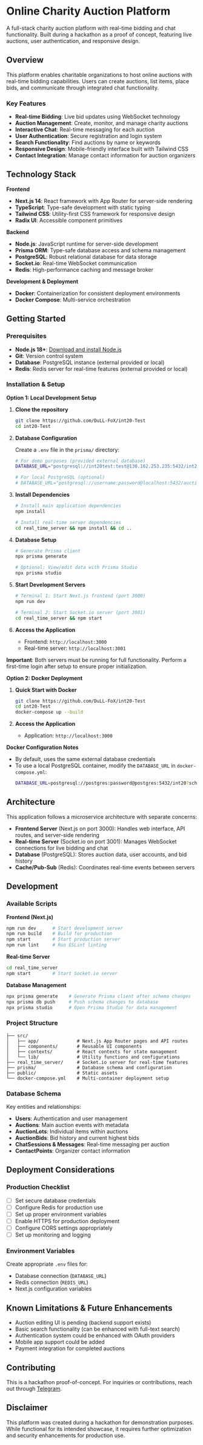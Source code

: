 # Online Charity Auction Platform

A full-stack charity auction platform with real-time bidding and chat functionality. Built during a hackathon as a proof of concept, featuring live auctions, user authentication, and responsive design.

## Overview

This platform enables charitable organizations to host online auctions with real-time bidding capabilities. Users can create auctions, list items, place bids, and communicate through integrated chat functionality.

### Key Features

- **Real-time Bidding**: Live bid updates using WebSocket technology
- **Auction Management**: Create, monitor, and manage charity auctions
- **Interactive Chat**: Real-time messaging for each auction
- **User Authentication**: Secure registration and login system
- **Search Functionality**: Find auctions by name or keywords
- **Responsive Design**: Mobile-friendly interface built with Tailwind CSS
- **Contact Integration**: Manage contact information for auction organizers

## Technology Stack

**Frontend**
- **Next.js 14**: React framework with App Router for server-side rendering
- **TypeScript**: Type-safe development with static typing
- **Tailwind CSS**: Utility-first CSS framework for responsive design
- **Radix UI**: Accessible component primitives

**Backend**
- **Node.js**: JavaScript runtime for server-side development
- **Prisma ORM**: Type-safe database access and schema management
- **PostgreSQL**: Robust relational database for data storage
- **Socket.io**: Real-time WebSocket communication
- **Redis**: High-performance caching and message broker

**Development & Deployment**
- **Docker**: Containerization for consistent deployment environments
- **Docker Compose**: Multi-service orchestration

## Getting Started

### Prerequisites

- **Node.js 18+**: [Download and install Node.js](https://nodejs.org/en/)
- **Git**: Version control system
- **Database**: PostgreSQL instance (external provided or local)
- **Redis**: Redis server for real-time features (external provided or local)

### Installation & Setup

**Option 1: Local Development Setup**

1. **Clone the repository**
    ```bash
    git clone https://github.com/DuLL-FoX/int20-Test
    cd int20-Test
    ```

2. **Database Configuration**
   
   Create a `.env` file in the `prisma/` directory:
    ```bash
    # For demo purposes (provided external database)
    DATABASE_URL="postgresql://int20test:test@130.162.253.235:5432/int20_test"
    
    # For local PostgreSQL (optional)
    # DATABASE_URL="postgresql://username:password@localhost:5432/auction_db"
    ```

3. **Install Dependencies**
    ```bash
    # Install main application dependencies
    npm install
    
    # Install real-time server dependencies
    cd real_time_server && npm install && cd ..
    ```

4. **Database Setup**
    ```bash
    # Generate Prisma client
    npx prisma generate
    
    # Optional: View/edit data with Prisma Studio
    npx prisma studio
    ```

5. **Start Development Servers**
    ```bash
    # Terminal 1: Start Next.js frontend (port 3000)
    npm run dev
    
    # Terminal 2: Start Socket.io server (port 3001)
    cd real_time_server && npm start
    ```

6. **Access the Application**
   - Frontend: `http://localhost:3000`
   - Real-time server: `http://localhost:3001`

**Important**: Both servers must be running for full functionality. Perform a first-time login after setup to ensure proper initialization.

**Option 2: Docker Deployment**

1. **Quick Start with Docker**
    ```bash
    git clone https://github.com/DuLL-FoX/int20-Test
    cd int20-Test
    docker-compose up --build
    ```

2. **Access the Application**
   - Application: `http://localhost:3000`

**Docker Configuration Notes**
- By default, uses the same external database credentials
- To use a local PostgreSQL container, modify the `DATABASE_URL` in `docker-compose.yml`:
  ```bash
  DATABASE_URL=postgresql://postgres:password@postgres:5432/int20?schema=public
  ```

## Architecture

This application follows a microservice architecture with separate concerns:

- **Frontend Server** (Next.js on port 3000): Handles web interface, API routes, and server-side rendering
- **Real-time Server** (Socket.io on port 3001): Manages WebSocket connections for live bidding and chat
- **Database** (PostgreSQL): Stores auction data, user accounts, and bid history
- **Cache/Pub-Sub** (Redis): Coordinates real-time events between servers

## Development

### Available Scripts

**Frontend (Next.js)**
```bash
npm run dev      # Start development server
npm run build    # Build for production
npm start        # Start production server
npm run lint     # Run ESLint linting
```

**Real-time Server**
```bash
cd real_time_server
npm start        # Start Socket.io server
```

**Database Management**
```bash
npx prisma generate    # Generate Prisma client after schema changes
npx prisma db push     # Push schema changes to database
npx prisma studio      # Open Prisma Studio for data management
```

### Project Structure

```
├── src/
│   ├── app/              # Next.js App Router pages and API routes
│   ├── components/       # Reusable UI components
│   ├── contexts/         # React contexts for state management
│   └── lib/              # Utility functions and configurations
├── real_time_server/     # Socket.io server for real-time features
├── prisma/               # Database schema and configuration
├── public/               # Static assets
└── docker-compose.yml    # Multi-container deployment setup
```

### Database Schema

Key entities and relationships:
- **Users**: Authentication and user management
- **Auctions**: Main auction events with metadata
- **AuctionLots**: Individual items within auctions
- **AuctionBids**: Bid history and current highest bids
- **ChatSessions & Messages**: Real-time messaging per auction
- **ContactPoints**: Organizer contact information

## Deployment Considerations

### Production Checklist
- [ ] Set secure database credentials
- [ ] Configure Redis for production use
- [ ] Set up proper environment variables
- [ ] Enable HTTPS for production deployment
- [ ] Configure CORS settings appropriately
- [ ] Set up monitoring and logging

### Environment Variables
Create appropriate `.env` files for:
- Database connection (`DATABASE_URL`)
- Redis connection (`REDIS_URL`)
- Next.js configuration variables

## Known Limitations & Future Enhancements

- Auction editing UI is pending (backend support exists)
- Basic search functionality (can be enhanced with full-text search)
- Authentication system could be enhanced with OAuth providers
- Mobile app support could be added
- Payment integration for completed auctions

## Contributing

This is a hackathon proof-of-concept. For inquiries or contributions, reach out through [Telegram](https://t.me/DuLL_FoX).

## Disclaimer

This platform was created during a hackathon for demonstration purposes. While functional for its intended showcase, it requires further optimization and security enhancements for production use.